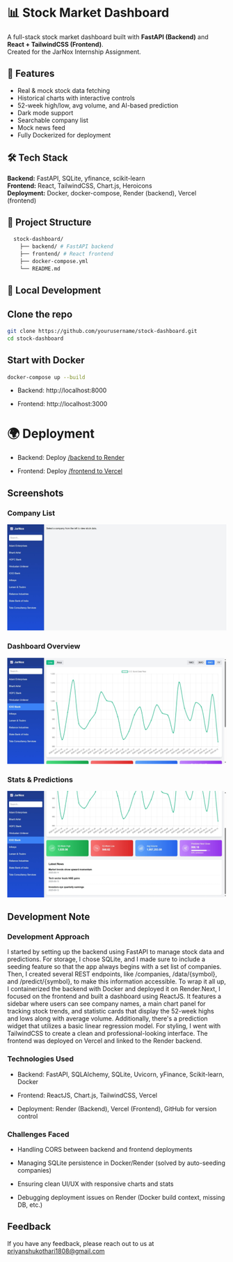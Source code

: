 
# 📊 Stock Market Dashboard

A full-stack stock market dashboard built with **FastAPI (Backend)** and **React + TailwindCSS (Frontend)**.  
Created for the JarNox Internship Assignment.


## 🚀 Features
- Real & mock stock data fetching
- Historical charts with interactive controls
- 52-week high/low, avg volume, and AI-based prediction
- Dark mode support
- Searchable company list
- Mock news feed
- Fully Dockerized for deployment

## 🛠 Tech Stack
**Backend:** FastAPI, SQLite, yfinance, scikit-learn  
**Frontend:** React, TailwindCSS, Chart.js, Heroicons  
**Deployment:** Docker, docker-compose, Render (backend), Vercel (frontend)
## 📂 Project Structure

```bash
  stock-dashboard/
    ├── backend/ # FastAPI backend
    ├── frontend/ # React frontend
    ├── docker-compose.yml
    └── README.md
```
## 🔧 Local Development

## Clone the repo
```bash
git clone https://github.com/yourusername/stock-dashboard.git
cd stock-dashboard
```
## Start with Docker
```bash
docker-compose up --build
```


 - Backend: http://localhost:8000

 - Frontend: http://localhost:3000
 



# 🌍 Deployment
 - Backend: Deploy [/backend to Render](https://stock-dashboard-backend-e9r7.onrender.com)

 - Frontend: Deploy [/frontend to Vercel](https://stock-dashboard-pearl.vercel.app/)

## Screenshots

### Company List
![Company_List](./screenshots/Company_List.jpeg)

### Dashboard Overview
![Dashboard](./screenshots/Dashboard.jpeg)

### Stats & Predictions
![Stats](./screenshots/Stats.jpeg)



## Development Note
### Development Approach
I started by setting up the backend using FastAPI to manage stock data and predictions. For storage, I chose SQLite, and I made sure to include a seeding feature so that the app always begins with a set list of companies. Then, I created several REST endpoints, like /companies, /data/{symbol}, and /predict/{symbol}, to make this information accessible. To wrap it all up, I containerized the backend with Docker and deployed it on Render.Next, I focused on the frontend and built a dashboard using ReactJS. It features a sidebar where users can see company names, a main chart panel for tracking stock trends, and statistic cards that display the 52-week highs and lows along with average volume. Additionally, there's a prediction widget that utilizes a basic linear regression model. For styling, I went with TailwindCSS to create a clean and professional-looking interface. The frontend was deployed on Vercel and linked to the Render backend.
### Technologies Used
- Backend: FastAPI, SQLAlchemy, SQLite, Uvicorn, yFinance, Scikit-learn, Docker

- Frontend: ReactJS, Chart.js, TailwindCSS, Vercel

- Deployment: Render (Backend), Vercel (Frontend), GitHub for version control
### Challenges Faced
- Handling CORS between backend and frontend deployments

- Managing SQLite persistence in Docker/Render (solved by auto-seeding companies)

- Ensuring clean UI/UX with responsive charts and stats

- Debugging deployment issues on Render (Docker build context, missing DB, etc.)


## Feedback

If you have any feedback, please reach out to us at priyanshukothari1808@gmail.com
